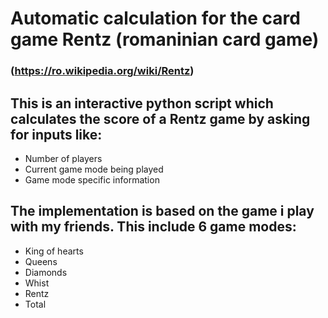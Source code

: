# Automatic calculation for the card game Rentz (romaninian card game)

### (https://ro.wikipedia.org/wiki/Rentz)

## This is an interactive python script which calculates the score of a Rentz game by asking for inputs like:
- Number of players
- Current game mode being played
- Game mode specific information

## The implementation is based on the game i play with my friends. This include 6 game modes:
- King of hearts
- Queens
- Diamonds
- Whist
- Rentz
- Total



